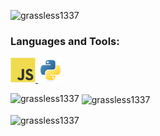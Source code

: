 <p align="left"> <img src="https://komarev.com/ghpvc/?username=grassless1337&label=Profile%20views&color=0e75b6&style=flat" alt="grassless1337" /> </p>

<p align="left">
</p>

<h3 align="left">Languages and Tools:</h3>
<p align="left"> <a href="https://developer.mozilla.org/en-US/docs/Web/JavaScript" target="_blank" rel="noreferrer"> <img src="https://raw.githubusercontent.com/devicons/devicon/master/icons/javascript/javascript-original.svg" alt="javascript" width="40" height="40"/> </a> <a href="https://www.python.org" target="_blank" rel="noreferrer"> <img src="https://raw.githubusercontent.com/devicons/devicon/master/icons/python/python-original.svg" alt="python" width="40" height="40"/> </a> </p>

<p><img align="left" src="https://github-readme-stats.vercel.app/api/top-langs?username=grassless1337&show_icons=true&locale=en&layout=compact" alt="grassless1337" /></p>

<p>&nbsp;<img align="center" src="https://github-readme-stats.vercel.app/api?username=grassless1337&show_icons=true&locale=en" alt="grassless1337" /></p>

<p><img align="center" src="https://github-readme-streak-stats.herokuapp.com/?user=grassless1337&" alt="grassless1337" /></p>
